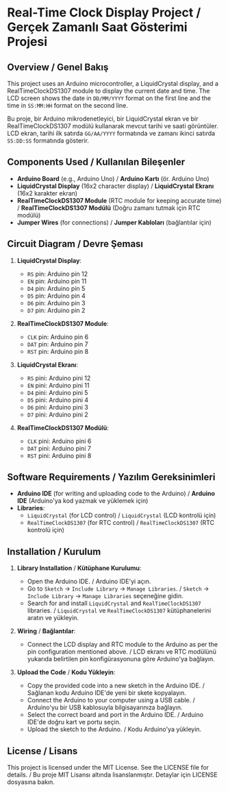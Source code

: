# Real-Time Clock Display Project / Gerçek Zamanlı Saat Gösterimi Projesi

## Overview / Genel Bakış

This project uses an Arduino microcontroller, a LiquidCrystal display, and a RealTimeClockDS1307 module to display the current date and time. The LCD screen shows the date in `DD/MM/YYYY` format on the first line and the time in `SS:MM:HH` format on the second line.

Bu proje, bir Arduino mikrodenetleyici, bir LiquidCrystal ekran ve bir RealTimeClockDS1307 modülü kullanarak mevcut tarihi ve saati görüntüler. LCD ekran, tarihi ilk satırda `GG/AA/YYYY` formatında ve zamanı ikinci satırda `SS:DD:SS` formatında gösterir.

## Components Used / Kullanılan Bileşenler

- **Arduino Board** (e.g., Arduino Uno) / **Arduino Kartı** (ör. Arduino Uno)
- **LiquidCrystal Display** (16x2 character display) / **LiquidCrystal Ekranı** (16x2 karakter ekran)
- **RealTimeClockDS1307 Module** (RTC module for keeping accurate time) / **RealTimeClockDS1307 Modülü** (Doğru zamanı tutmak için RTC modülü)
- **Jumper Wires** (for connections) / **Jumper Kabloları** (bağlantılar için)

## Circuit Diagram / Devre Şeması

1. **LiquidCrystal Display**:
   - `RS` pin: Arduino pin 12
   - `EN` pin: Arduino pin 11
   - `D4` pin: Arduino pin 5
   - `D5` pin: Arduino pin 4
   - `D6` pin: Arduino pin 3
   - `D7` pin: Arduino pin 2

2. **RealTimeClockDS1307 Module**:
   - `CLK` pin: Arduino pin 6
   - `DAT` pin: Arduino pin 7
   - `RST` pin: Arduino pin 8

1. **LiquidCrystal Ekranı**:
   - `RS` pini: Arduino pini 12
   - `EN` pini: Arduino pini 11
   - `D4` pini: Arduino pini 5
   - `D5` pini: Arduino pini 4
   - `D6` pini: Arduino pini 3
   - `D7` pini: Arduino pini 2

2. **RealTimeClockDS1307 Modülü**:
   - `CLK` pini: Arduino pini 6
   - `DAT` pini: Arduino pini 7
   - `RST` pini: Arduino pini 8

## Software Requirements / Yazılım Gereksinimleri

- **Arduino IDE** (for writing and uploading code to the Arduino) / **Arduino IDE** (Arduino'ya kod yazmak ve yüklemek için)
- **Libraries**:
  - `LiquidCrystal` (for LCD control) / `LiquidCrystal` (LCD kontrolü için)
  - `RealTimeClockDS1307` (for RTC control) / `RealTimeClockDS1307` (RTC kontrolü için)

## Installation / Kurulum

1. **Library Installation** / **Kütüphane Kurulumu**:
   - Open the Arduino IDE. / Arduino IDE'yi açın.
   - Go to `Sketch` -> `Include Library` -> `Manage Libraries`. / `Sketch` -> `Include Library` -> `Manage Libraries` seçeneğine gidin.
   - Search for and install `LiquidCrystal` and `RealTimeClockDS1307` libraries. / `LiquidCrystal` ve `RealTimeClockDS1307` kütüphanelerini aratın ve yükleyin.

2. **Wiring** / **Bağlantılar**:
   - Connect the LCD display and RTC module to the Arduino as per the pin configuration mentioned above. / LCD ekranı ve RTC modülünü yukarıda belirtilen pin konfigürasyonuna göre Arduino'ya bağlayın.

3. **Upload the Code** / **Kodu Yükleyin**:
   - Copy the provided code into a new sketch in the Arduino IDE. / Sağlanan kodu Arduino IDE'de yeni bir skete kopyalayın.
   - Connect the Arduino to your computer using a USB cable. / Arduino'yu bir USB kablosuyla bilgisayarınıza bağlayın.
   - Select the correct board and port in the Arduino IDE. / Arduino IDE'de doğru kart ve portu seçin.
   - Upload the sketch to the Arduino. / Kodu Arduino'ya yükleyin.

## License / Lisans

This project is licensed under the MIT License. See the LICENSE file for details. / Bu proje MIT Lisansı altında lisanslanmıştır. Detaylar için LICENSE dosyasına bakın.
